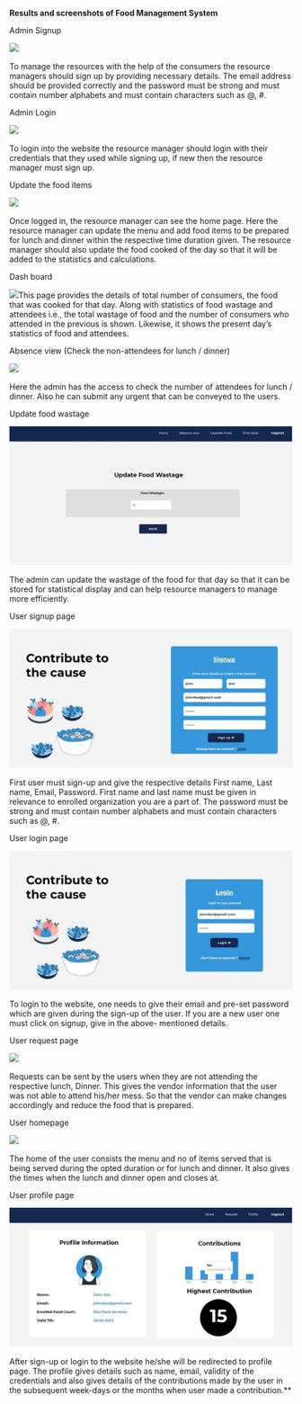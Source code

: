 ﻿**Results and screenshots of Food Management System**

Admin Signup   

![](Aspose.Words.d7c8becc-97eb-4bdb-9b46-ef5cd4f81545.001.png)

To manage the resources with the help of the consumers the resource managers should sign up by  providing  necessary  details.  The  email  address  should  be  provided  correctly  and  the password must be strong and must contain number alphabets and must contain characters such as @, #.  

Admin Login  

![](Aspose.Words.d7c8becc-97eb-4bdb-9b46-ef5cd4f81545.002.png)

To login into the website the resource manager should login with their credentials that they used while signing up, if new then the resource manager must sign up.  

Update the food items  

![](Aspose.Words.d7c8becc-97eb-4bdb-9b46-ef5cd4f81545.003.png)

Once logged in, the resource manager can see the home page. Here the resource manager can update the menu and add food items to be prepared for lunch and dinner within the respective time duration given. The resource manager should also update the food cooked  of the day so that it will be added to the statistics and calculations.  

Dash board  

![](Aspose.Words.d7c8becc-97eb-4bdb-9b46-ef5cd4f81545.004.png)This page provides the details of total number of consumers, the food that was cooked for that day. Along with statistics of food wastage and attendees i.e., the total wastage of food and the number of consumers who attended in the previous is shown. Likewise, it shows the present day’s statistics of food and attendees.  

Absence view (Check the non-attendees for lunch / dinner)  

![](Aspose.Words.d7c8becc-97eb-4bdb-9b46-ef5cd4f81545.005.png)

Here the admin has the access to check the number of attendees for lunch / dinner. Also he can submit any urgent that can be conveyed to the users.  

Update food wastage  

![](Aspose.Words.d7c8becc-97eb-4bdb-9b46-ef5cd4f81545.006.jpeg)

The admin can update the wastage of the food for that day so that it can be stored for statistical display and can help resource managers to manage more efficiently.  

User signup page  

![](Aspose.Words.d7c8becc-97eb-4bdb-9b46-ef5cd4f81545.007.jpeg)

First user must sign-up and give the respective details First name, Last name, Email, Password. First name and last name must be given in relevance to enrolled organization you are a part of. The password must be strong and must contain number alphabets and must contain characters such as @, #.  

User login page  

![](Aspose.Words.d7c8becc-97eb-4bdb-9b46-ef5cd4f81545.008.jpeg)

To login to the website, one needs to give their email and pre-set password which are given during the sign-up of the user. If you are a new user one must click on signup, give in the above- mentioned details.  

User request page  

![](Aspose.Words.d7c8becc-97eb-4bdb-9b46-ef5cd4f81545.009.png)

Requests can be sent by the users when they are not attending the respective lunch, Dinner. This gives the vendor information that the user was not able to attend his/her mess. So that the vendor can make changes accordingly and reduce the food that is prepared.  

User homepage  

![](Aspose.Words.d7c8becc-97eb-4bdb-9b46-ef5cd4f81545.010.png)

The home of the user consists the menu and no of items served that is being served during the opted duration or for lunch and dinner. It also gives the times when the lunch and dinner open and closes at.  

User profile page  

![](Aspose.Words.d7c8becc-97eb-4bdb-9b46-ef5cd4f81545.011.jpeg)

After sign-up or login to the website he/she will be redirected to profile page. The profile gives details such as name, email, validity of the credentials and also gives details of the contributions made by the user in the subsequent week-days or the months when user made a contribution.**  
